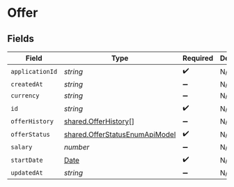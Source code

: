 # Offer


## Fields

| Field                                                                                         | Type                                                                                          | Required                                                                                      | Description                                                                                   |
| --------------------------------------------------------------------------------------------- | --------------------------------------------------------------------------------------------- | --------------------------------------------------------------------------------------------- | --------------------------------------------------------------------------------------------- |
| `applicationId`                                                                               | *string*                                                                                      | :heavy_check_mark:                                                                            | N/A                                                                                           |
| `createdAt`                                                                                   | *string*                                                                                      | :heavy_minus_sign:                                                                            | N/A                                                                                           |
| `currency`                                                                                    | *string*                                                                                      | :heavy_minus_sign:                                                                            | N/A                                                                                           |
| `id`                                                                                          | *string*                                                                                      | :heavy_check_mark:                                                                            | N/A                                                                                           |
| `offerHistory`                                                                                | [shared.OfferHistory](../../../sdk/models/shared/offerhistory.md)[]                           | :heavy_minus_sign:                                                                            | N/A                                                                                           |
| `offerStatus`                                                                                 | [shared.OfferStatusEnumApiModel](../../../sdk/models/shared/offerstatusenumapimodel.md)       | :heavy_check_mark:                                                                            | N/A                                                                                           |
| `salary`                                                                                      | *number*                                                                                      | :heavy_minus_sign:                                                                            | N/A                                                                                           |
| `startDate`                                                                                   | [Date](https://developer.mozilla.org/en-US/docs/Web/JavaScript/Reference/Global_Objects/Date) | :heavy_check_mark:                                                                            | N/A                                                                                           |
| `updatedAt`                                                                                   | *string*                                                                                      | :heavy_minus_sign:                                                                            | N/A                                                                                           |